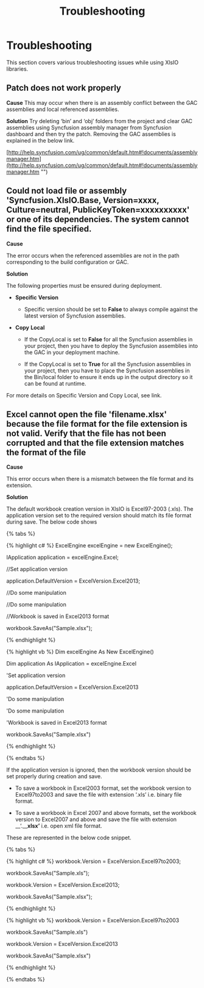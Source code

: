 ﻿---
title: Troubleshooting
description: Explains various troubleshooting issues while using XlsIO
platform: File-formats
control: XlsIO
documentation: UG
---

# Troubleshooting

This section covers various troubleshooting issues while using XlsIO libraries.

## Patch does not work properly

**Cause**
This may occur when there is an assembly conflict between the GAC assemblies and local referenced assemblies. 

**Solution** 
Try deleting ‘bin’ and ‘obj’ folders from the project and clear GAC assemblies using Syncfusion assembly manager from Syncfusion dashboard and then try the patch. Removing the GAC assemblies is explained in the below link.

[http://help.syncfusion.com/ug/common/default.htm#!documents/assemblymanager.htm](http://help.syncfusion.com/ug/common/default.htm#!documents/assemblymanager.htm "")

## Could not load file or assembly 'Syncfusion.XlsIO.Base, Version=xxxx, Culture=neutral, PublicKeyToken=xxxxxxxxxx' or one of its dependencies. The system cannot find the file specified.

**Cause**

The error occurs when the referenced assemblies are not in the path corresponding to the build configuration or GAC. 

**Solution**

The following properties must be ensured during deployment.

* __**Specific**__ __**Version**__

  * Specific version should be set to **False** to always compile against the latest version of Syncfusion assemblies.

* __**Copy**__ __**Local**__

  * If the CopyLocal is set to **False** for all the Syncfusion assemblies in your project, then you have to deploy the Syncfusion assemblies into the GAC in your deployment machine.

  * If the CopyLocal is set to **True** for all the Syncfusion assemblies in your project, then you have to place the Syncfusion assemblies in the Bin/local folder to ensure it ends up in the output directory so it can be found at runtime.

For more details on Specific Version and Copy Local, see link. 



## Excel cannot open the file 'filename.xlsx' because the file format for the file extension is not valid. Verify that the file has not been corrupted and that the file extension matches the format of the file

**Cause**

This error occurs when there is a mismatch between the file format and its extension. 

**Solution**

The default workbook creation version in XlsIO is Excel97-2003 (.xls). The application version set to the required version should match its file format during save. The below code shows 

{% tabs %}  

{% highlight c# %}
ExcelEngine excelEngine = new ExcelEngine();

IApplication application = excelEngine.Excel;

//Set application version

application.DefaultVersion = ExcelVersion.Excel2013;

//Do some manipulation

//Do some manipulation

//Workbook is saved in Excel2013 format

workbook.SaveAs("Sample.xlsx");



{% endhighlight %}

{% highlight vb %}
Dim excelEngine As New ExcelEngine()

Dim application As IApplication = excelEngine.Excel

'Set application version

application.DefaultVersion = ExcelVersion.Excel2013

'Do some manipulation

'Do some manipulation

'Workbook is saved in Excel2013 format

workbook.SaveAs("Sample.xlsx")



{% endhighlight %}

  {% endtabs %}  

If the application version is ignored, then the workbook version should be set properly during creation and save.

* To save a workbook in Excel2003 format, set the workbook version to Excel97to2003 and save the file with extension ‘.xls’ i.e. binary file format.

* To save a workbook in Excel 2007 and above formats, set the workbook version to Excel2007 and above and save the file with extension __‘.____xlsx’__ i.e. open xml file format.

These are represented in the below code snippet.

{% tabs %}  

{% highlight c# %}
workbook.Version = ExcelVersion.Excel97to2003;

workbook.SaveAs("Sample.xls");

workbook.Version = ExcelVersion.Excel2013;

workbook.SaveAs("Sample.xlsx");



{% endhighlight %}

{% highlight vb %}
workbook.Version = ExcelVersion.Excel97to2003

workbook.SaveAs("Sample.xls")

workbook.Version = ExcelVersion.Excel2013

workbook.SaveAs("Sample.xlsx")



{% endhighlight %}

  {% endtabs %}  

